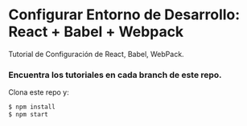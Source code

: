 # Configurar Entorno de Desarrollo: React + Babel + Webpack
Tutorial de Configuración de React, Babel, WebPack.

### Encuentra los tutoriales en cada branch de este repo.

Clona este repo y:
```sh
$ npm install
$ npm start
```
